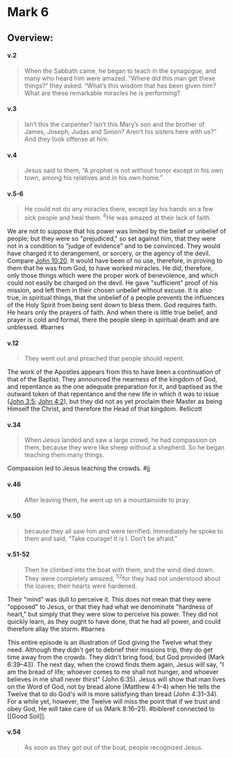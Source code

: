 # Mark 6

## Overview:


#### v.2
>When the Sabbath came, he began to teach in the synagogue, and many who heard him were amazed. “Where did this man get these things?” they asked. “What’s this wisdom that has been given him? What are these remarkable miracles he is performing?

#### v.3
>Isn’t this the carpenter? Isn’t this Mary’s son and the brother of James, Joseph, Judas and Simon? Aren’t his sisters here with us?” And they took offense at him.

#### v.4
>Jesus said to them, “A prophet is not without honor except in his own town, among his relatives and in his own home.”

#### v.5-6
>He could not do any miracles there, except lay his hands on a few sick people and heal them. <sup>6</sup>He was amazed at their lack of faith.

We are not to suppose that his power was limited by the belief or unbelief of people; but they were so "prejudiced," so set against him, that they were not in a condition to "judge of evidence" and to be convinced. They would have charged it to derangement, or sorcery, or the agency of the devil. Compare [John 10:20](John10.md#v.20). It would have been of no use, therefore, in proving to them that he was from God, to have worked miracles. He did, therefore, only those things which were the proper work of benevolence, and which could not easily be charged on the devil. He gave "sufficient" proof of his mission, and left them in their chosen unbelief without excuse. It is also true, in spiritual things, that the unbelief of a people prevents the influences of the Holy Spirit from being sent down to bless them. God requires faith. He hears only the prayers of faith. And when there is little true belief, and prayer is cold and formal, there the people sleep in spiritual death and are unblessed.
#barnes 

#### v.12
>They went out and preached that people should repent.

The work of the Apostles appears from this to have been a continuation of that of the Baptist. They announced the nearness of the kingdom of God, and repentance as the one adequate preparation for it, and baptised as the outward token of that repentance and the new life in which it was to issue ([John 3:5](https://biblehub.com/john/3-5.htm "Jesus answered, Truly, truly, I say to you, Except a man be born of water and of the Spirit, he cannot enter into the kingdom of God."); [John 4:2](https://biblehub.com/john/4-2.htm "(Though Jesus himself baptized not, but his disciples,)")), but they did not as yet proclaim their Master as being Himself the Christ, and therefore the Head of that kingdom.
#ellicott 

#### v.34
>When Jesus landed and saw a large crowd, he had compassion on them, because they were like sheep without a shepherd. So he began teaching them many things.

Compassion led to Jesus teaching the crowds.
#jj 

#### v.46
>After leaving them, he went up on a mountainside to pray.

#### v.50
>because they all saw him and were terrified. Immediately he spoke to them and said, “Take courage! It is I. Don’t be afraid.”

#### v.51-52
>Then he climbed into the boat with them, and the wind died down. They were completely amazed, <sup>52</sup>for they had not understood about the loaves; their hearts were hardened.

Their "mind" was dull to perceive it. This does not mean that they were "opposed" to Jesus, or that they had what we denominate "hardness of heart," but simply that they were slow to perceive his power. They did not quickly learn, as they ought to have done, that he had all power, and could therefore allay the storm.
#barnes 

This entire episode is an illustration of God giving the Twelve what they need. Although they didn't get to debrief their missions trip, they do get time away from the crowds. They didn't bring food, but God provided (Mark 6:39–43). The next day, when the crowd finds them again, Jesus will say, "I am the bread of life; whoever comes to me shall not hunger, and whoever believes in me shall never thirst" (John 6:35). Jesus will show that man lives on the Word of God, not by bread alone (Matthew 4:1–4) when He tells the Twelve that to do God's will is more satisfying than bread (John 4:31–34). For a while yet, however, the Twelve will miss the point that if we trust and obey God, He will take care of us (Mark 8:16–21).
#bibleref connected to [[Good Soil]].

#### v.54
>As soon as they got out of the boat, people recognized Jesus.

